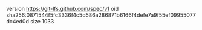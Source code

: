 version https://git-lfs.github.com/spec/v1
oid sha256:0871544f5fc3336f4c5d586a286871b6166f4defe7a9f55ef09955077dc4ed0d
size 1033
